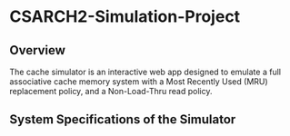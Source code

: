 # CSARCH2-Simulation-Project
## Overview
The cache simulator is an interactive web app designed to emulate a full associative cache memory system with a Most Recently Used (MRU) replacement policy, and a Non-Load-Thru read policy.

## System Specifications of the Simulator

